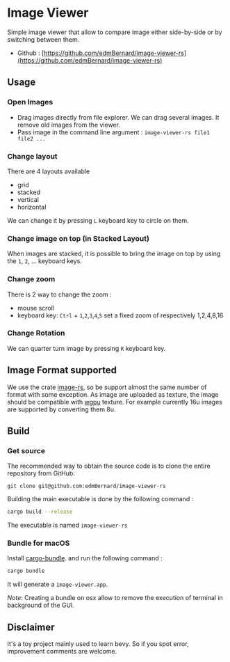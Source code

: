 # Image Viewer

Simple image viewer that allow to compare image either side-by-side or by switching between them.

- Github : [https://github.com/edmBernard/image-viewer-rs](https://github.com/edmBernard/image-viewer-rs)

## Usage

### Open Images

- Drag images directly from file explorer. We can drag several images. It remove old images from the viewer.
- Pass image in the command line argument : `image-viewer-rs file1 file2 ...`

### Change layout

There are 4 layouts available
- grid
- stacked
- vertical
- horizontal

We can change it by pressing `L` keyboard key to circle on them.

### Change image on top (in Stacked Layout)

When images are stacked, it is possible to bring the image on top by using the `1`, `2`, ... keyboard keys.

### Change zoom

There is 2 way to change the zoom :
- mouse scroll
- keyboard key: `Ctrl` + `1`,`2`,`3`,`4`,`5` set a fixed zoom of respectively 1,2,4,8,16

### Change Rotation

We can quarter turn image by pressing `R` keyboard key.

## Image Format supported

We use the crate [image-rs](https://crates.io/crates/image), so be support almost the same number of format with some exception.
As image are uploaded as texture, the image should be compatible with [wgpu](https://crates.io/crates/wgpu) texture.
For example currently 16u images are supported by converting them 8u.

## Build

### Get source

The recommended way to obtain the source code is to clone the entire repository from GitHub:

```
git clone git@github.com:edmBernard/image-viewer-rs
```

Building the main executable is done by the following command :

```bash
cargo build --release
```

The executable is named `image-viewer-rs`

### Bundle for macOS

Install [cargo-bundle](https://github.com/burtonageo/cargo-bundle). and run the following command :

```bash
cargo bundle
```

It will generate a `image-viewer.app`.

*Note*: Creating a bundle on osx allow to remove the execution of terminal in background of the GUI.

## Disclaimer

It's a toy project mainly used to learn bevy. So if you spot error, improvement comments are welcome.
